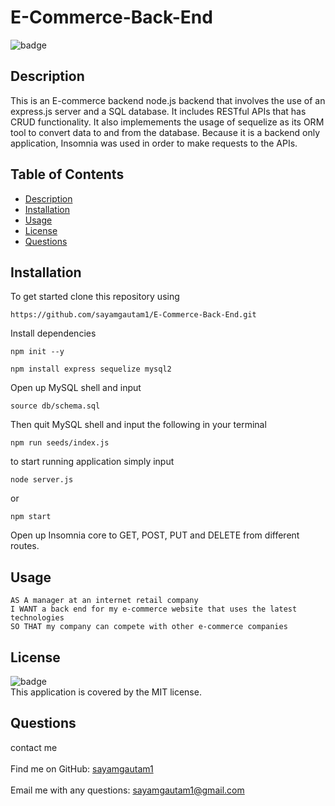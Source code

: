 <h1>E-Commerce-Back-End</h1>
  
 ![badge](https://img.shields.io/badge/license-MIT-yellow)<br />
 ## Description
 This is an E-commerce backend node.js backend that involves the use of an express.js server and a SQL database. It includes RESTful APIs that has CRUD functionality. It also implemements the usage of sequelize as its ORM tool to convert data to and from the database. Because it is a backend only application, Insomnia was used in order to make requests to the APIs.
 ## Table of Contents
 - [Description](#description)
 - [Installation](#installation)
 - [Usage](#usage)
 - [License](#license)
 - [Questions](#questions)
 ## Installation
 To get started clone this repository using

```
https://github.com/sayamgautam1/E-Commerce-Back-End.git
```

Install dependencies

```
npm init --y
```

```
npm install express sequelize mysql2
```

Open up MySQL shell and input

```
source db/schema.sql
```

Then quit MySQL shell and input the following in your terminal

```
npm run seeds/index.js
```

to start running application simply input

```
node server.js
```

or

```
npm start
```

Open up Insomnia core to GET, POST, PUT and DELETE from different routes.

## Usage

```
AS A manager at an internet retail company
I WANT a back end for my e-commerce website that uses the latest technologies
SO THAT my company can compete with other e-commerce companies
```

## License

![badge](https://img.shields.io/badge/license-MIT-yellow)
<br />
This application is covered by the MIT license.

## Questions

contact me<br />
<br />
Find me on GitHub: [sayamgautam1](https://github.com/sayamgautam1)<br />
<br />
Email me with any questions: sayamgautam1@gmail.com<br /><br />
